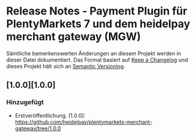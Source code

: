 # Release Notes - Payment Plugin für PlentyMarkets 7 und dem heidelpay merchant gateway (MGW)
Sämtliche bemerkenswerten Änderungen an diesem Projekt werden in dieser Datei dokumentiert.
Das Format basiert auf [Keep a Changelog](http://keepachangelog.com/en/1.0.0/) und dieses Projekt hält sich an [Semantic Versioning](http://semver.org/spec/v2.0.0.html).
## [1.0.0][1.0.0]
### Hinzugefügt
*   Erstveröffentlichung.
[1.0.0]: https://github.com/heidelpay/plentymarkets-merchant-gateway/tree/1.0.0